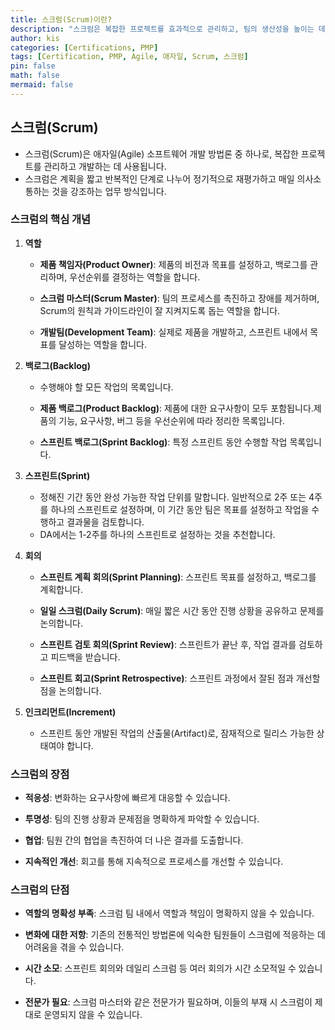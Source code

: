 ```yaml
---
title: 스크럼(Scrum)이란?
description: "스크럼은 복잡한 프로젝트를 효과적으로 관리하고, 팀의 생산성을 높이는 데 도움을 주는 강력한 도구입니다. 팀의 자율성과 협업을 중시하는 스크럼을 통해 팀은 더욱 유연하고 혁신적으로 변화할 수 있습니다."
author: kis
categories: [Certifications, PMP]
tags: [Certification, PMP, Agile, 애자일, Scrum, 스크럼]
pin: false
math: false
mermaid: false
---
```


## 스크럼(Scrum)

- 스크럼(Scrum)은 애자일(Agile) 소프트웨어 개발 방법론 중 하나로, 복잡한 프로젝트를 관리하고 개발하는 데 사용됩니다. 
- 스크럼은 계획을 짧고 반복적인 단계로 나누어 정기적으로 재평가하고 매일 의사소통하는 것을 강조하는 업무 방식입니다.


### 스크럼의 핵심 개념
1. **역할**
    - **제품 책임자(Product Owner)**: 제품의 비전과 목표를 설정하고, 백로그를 관리하며, 우선순위를 결정하는 역할을 합니다.
    
    - **스크럼 마스터(Scrum Master)**: 팀의 프로세스를 촉진하고 장애를 제거하며, Scrum의 원칙과 가이드라인이 잘 지켜지도록 돕는 역할을 합니다.
    
    - **개발팀(Development Team)**: 실제로 제품을 개발하고, 스프린트 내에서 목표를 달성하는 역할을 합니다.

2. **백로그(Backlog)**
    - 수행해야 할 모든 작업의 목록입니다. 

    - **제품 백로그(Product Backlog)**: 제품에 대한 요구사항이 모두 포함됩니다.제품의 기능, 요구사항, 버그 등을 우선순위에 따라 정리한 목록입니다.

    - **스프린트 백로그(Sprint Backlog)**: 특정 스프린트 동안 수행할 작업 목록입니다.

3. **스프린트(Sprint)**
    - 정해진 기간 동안 완성 가능한 작업 단위를 말합니다. 일반적으로 2주 또는 4주를 하나의 스프린트로 설정하며, 이 기간 동안 팀은 목표를 설정하고 작업을 수행하고 결과물을 검토합니다.
    - DA에서는 1-2주를 하나의 스프린트로 설정하는 것을 추천합니다.


4. **회의**
    - **스프린트 계획 회의(Sprint Planning)**: 스프린트 목표를 설정하고, 백로그를 계획합니다.

    - **일일 스크럼(Daily Scrum)**: 매일 짧은 시간 동안 진행 상황을 공유하고 문제를 논의합니다.

    - **스프린트 검토 회의(Sprint Review)**: 스프린트가 끝난 후, 작업 결과를 검토하고 피드백을 받습니다.

    - **스프린트 회고(Sprint Retrospective)**: 스프린트 과정에서 잘된 점과 개선할 점을 논의합니다.

5. **인크리먼트(Increment)**
    - 스프린트 동안 개발된 작업의 산출물(Artifact)로, 잠재적으로 릴리스 가능한 상태여야 합니다.

### 스크럼의 장점

- **적응성**: 변화하는 요구사항에 빠르게 대응할 수 있습니다.

- **투명성**: 팀의 진행 상황과 문제점을 명확하게 파악할 수 있습니다.

- **협업**: 팀원 간의 협업을 촉진하여 더 나은 결과를 도출합니다.

- **지속적인 개선**: 회고를 통해 지속적으로 프로세스를 개선할 수 있습니다.

### 스크럼의 단점

- **역할의 명확성 부족**: 스크럼 팀 내에서 역할과 책임이 명확하지 않을 수 있습니다.

- **변화에 대한 저항**: 기존의 전통적인 방법론에 익숙한 팀원들이 스크럼에 적응하는 데 어려움을 겪을 수 있습니다.

- **시간 소모**: 스프린트 회의와 데일리 스크럼 등 여러 회의가 시간 소모적일 수 있습니다.

- **전문가 필요**: 스크럼 마스터와 같은 전문가가 필요하며, 이들의 부재 시 스크럼이 제대로 운영되지 않을 수 있습니다.


